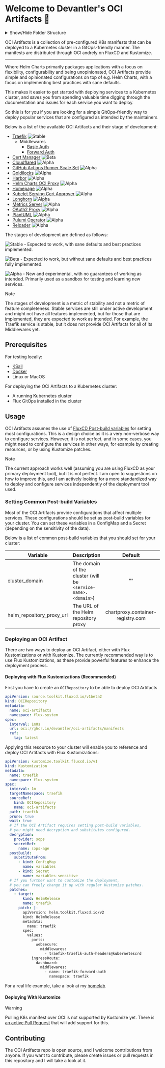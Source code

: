 # Welcome to Devantler's OCI Artifacts 🚀

<details>
  <summary>Show/Hide Folder Structure</summary>

<!-- readme-tree start -->

```
.
├── .github
│   └── workflows
├── .vscode
└── k8s
    ├── cert-manager
    │   └── cluster-issuers
    │       ├── cloudflare-letsencrypt
    │       └── selfsigned
    ├── cloudflared
    ├── clusters
    │   └── oci-artifacts
    │       ├── flux-system
    │       ├── releases
    │       │   ├── cert-manager
    │       │   ├── cloudflared
    │       │   ├── gha-runner-scale-set-controller
    │       │   ├── goldilocks
    │       │   ├── harbor
    │       │   ├── helm-charts-oci-proxy
    │       │   ├── homepage
    │       │   ├── metrics-server
    │       │   ├── oauth2-proxy
    │       │   ├── plantuml
    │       │   ├── pulumi-operator
    │       │   ├── reloader
    │       │   └── traefik
    │       └── variables
    ├── gha-runner-scale-set-controller
    ├── goldilocks
    ├── harbor
    ├── helm-charts-oci-proxy
    ├── homepage
    ├── kubelet-serving-cert-approver
    ├── longhorn
    ├── metrics-server
    ├── oauth2-proxy
    ├── plantuml
    ├── pulumi-operator
    │   └── programs
    │       └── harbor-program
    ├── reloader
    └── traefik
        └── middlewares
            └── forward-auth

44 directories
```

<!-- readme-tree end -->

</details>

OCI Artifacts is a collection of pre-configured K8s manifests that can be deployed to a Kubernetes cluster in a GitOps-friendly manner. The manifests are distributed through OCI andrely on FluxCD and Kustomize.

---
Where Helm Charts primarily packages applications with a focus on flexibility, configurability and being unopinionated, OCI Artifacts provide simple and opinionated configurations on top of e.g. Helm Charts, with a focus on implementing best practices with sane defaults.

This makes it easier to get started with deploying services to a Kubernetes cluster, and saves you from spending valuable time digging through the documentation and issues for each service you want to deploy.

So this is for you if you are looking for a simple GitOps-friendly way to deploy popular services that are configured as intended by the maintainers.

Below is a list of the available OCI Artifacts and their stage of development:

- [Traefik](k8s/stable/traefik/README.md) ![Stable](https://img.shields.io/badge/Stable-blue)
  - Middlewares
    - [Basic Auth](k8s/stable/traefik/middlewares/basic-auth/README.md)
    - [Forward Auth](k8s/stable/traefik/middlewares/forward-auth/README.md)
- [Cert Manager](k8s/beta/cert-manager/README.md) ![Beta](https://img.shields.io/badge/Beta-yellow)
- [Cloudflared](k8s/beta/cloudflared/README.md) ![Alpha](https://img.shields.io/badge/Alpha-orange)
- [GitHub Actions Runner Scale Set](k8s/gha-runner-scale-set/README.md) ![Alpha](https://img.shields.io/badge/Alpha-orange)
- [Goldilocks](k8s/beta/goldilocks/README.md) ![Alpha](https://img.shields.io/badge/Alpha-orange)
- [Harbor](k8s/beta/harbor/README.md) ![Alpha](https://img.shields.io/badge/Alpha-orange)
- [Helm Charts OCI Proxy](k8s/beta/helm-charts-oci-proxy/README.md) ![Alpha](https://img.shields.io/badge/Alpha-orange)
- [Homepage](k8s/beta/homepage/README.md) ![Alpha](https://img.shields.io/badge/Alpha-orange)
- [Kubelet Serving Cert Approver](k8s/beta/kubelet-serving-cert-approver/README.md) ![Alpha](https://img.shields.io/badge/Alpha-orange)
- [Longhorn](k8s/beta/longhorn/README.md) ![Alpha](https://img.shields.io/badge/Alpha-orange)
- [Metrics Server](k8s/beta/metrics-server/README.md) ![Alpha](https://img.shields.io/badge/Alpha-orange)
- [OAuth2 Proxy](k8s/beta/oauth2-proxy/README.md) ![Alpha](https://img.shields.io/badge/Alpha-orange)
- [PlantUML](k8s/beta/plantuml/README.md) ![Alpha](https://img.shields.io/badge/Alpha-orange)
- [Pulumi Operator](k8s/beta/pulumi-operator/README.md) ![Alpha](https://img.shields.io/badge/Alpha-orange)
- [Reloader](k8s/beta/reloader/README.md) ![Alpha](https://img.shields.io/badge/Alpha-orange)

The stages of development are defined as follows:

![Stable](https://img.shields.io/badge/Stable-blue) - Expected to work, with sane defaults and best practices implemented.

![Beta](https://img.shields.io/badge/Beta-yellow) - Expected to work, but without sane defaults and best practices fully implemented.

![Alpha](https://img.shields.io/badge/Alpha-orange) - New and experimental, with no guarantees of working as intended. Primarily used as a sandbox for testing and learning new services.

> [!NOTE]
> The stages of development is a metric of stability and not a metric of feature completeness. Stable services are still under active development and might not have all features implemented, but for those that are implemented, they are expected to work as intended. For example, the Traefik service is stable, but it does not provide OCI Artifacts for all of its Middlewares yet.

## Prerequisites

For testing locally:

- [KSail](https://github.com/devantler/ksail)
- [Docker](https://www.docker.com/)
- Linux or MacOS

For deploying the OCI Artifacts to a Kubernetes cluster:

- A running Kubernetes cluster
- Flux GitOps installed in the cluster

## Usage

OCI Artifacts assumes the use of [FluxCD Post-build variables](https://fluxcd.io/flux/components/kustomize/kustomizations/#post-build-variable-substitution) for setting most configurations. This is a design choice as it is a very non-verbose way to configure services. However, it is not perfect, and in some cases, you might need to configure the services in other ways, for example by creating resources, or by using Kustomize patches.

> [!NOTE]
> The current approach works well (assuming you are using FluxCD as your primary deployment tool), but it is not perfect. I am open to suggestions on how to improve this, and I am actively looking for a more standardized way to deploy and configure services independently of the deployment tool used.

### Setting Common Post-build Variables

Most of the OCI Artifacts provide configurations that affect multiple services. These configurations should be set as post-build variables for your cluster. You can set these variables in a ConfigMap and a Secret (depending on the sensitivity of the data).

Below is a list of common post-build variables that you should set for your cluster:

| Variable                  | Description                                                   |              Default              | Required |
| ------------------------- | ------------------------------------------------------------- | :-------------------------------: | :------: |
| cluster_domain            | The domain of the cluster (will be `<service-name>.<domain>`) |                ""                 |    ✓     |
| helm_repository_proxy_url | The URL of the Helm repository proxy                          | chartproxy.container-registry.com |    ✕     |

### Deploying an OCI Artifact

There are two ways to deploy an OCI Artifact, either with Flux Kustomizations or with Kustomize. The currently recommended way is to use Flux Kustomizations, as these provide powerful features to enhance the deployment process.

#### Deploying with Flux Kustomizations (Recommended)

First you have to create an `OCIRepository` to be able to deploy OCI Artifacts.

```yaml
apiVersion: source.toolkit.fluxcd.io/v1beta2
kind: OCIRepository
metadata:
  name: oci-artifacts
  namespace: flux-system
spec:
  interval: 1m0s
  url: oci://ghcr.io/devantler/oci-artifacts/manifests
  ref:
    tag: latest
```

Applying this resource to your cluster will enable you to reference and deploy OCI Artifacts with Flux Kustomizations:

```yaml
apiVersion: kustomize.toolkit.fluxcd.io/v1
kind: Kustomization
metadata:
  name: traefik
  namespace: flux-system
spec:
  interval: 1m
  targetNamespace: traefik
  sourceRef:
    kind: OCIRepository
    name: oci-artifacts
  path: traefik
  prune: true
  wait: true
  # If the OCI Artifact requires setting post-build variables,
  # you might need decryption and substitutes configured.
  decryption:
    provider: sops
    secretRef:
      name: sops-age
  postBuild:
    substituteFrom:
      - kind: ConfigMap
        name: variables
      - kind: Secret
        name: variables-sensitive
  # If you further want to customize the deployment,
  # you can freely change it up with regular Kustomize patches.
  patches:
    - target:
        kind: HelmRelease
        name: traefik
      patch: |-
        apiVersion: helm.toolkit.fluxcd.io/v2
        kind: HelmRelease
        metadata:
          name: traefik
        spec:
          values:
            ports:
              websecure:
                middlewares:
                  - traefik-traefik-auth-headers@kubernetescrd
            ingressRoute:
              dashboard:
                middlewares:
                  - name: traefik-forward-auth
                    namespace: traefik
```

For a real life example, take a look at my [homelab](https://github.com/devantler/homelab).

#### Deploying With Kustomize

> [!WARNING]
> Pulling K8s manifest over OCI is not supported by Kustomize yet. There is [an active Pull Request](https://github.com/kubernetes-sigs/kustomize/pull/5147) that will add support for this.

## Contributing

The OCI Artifacts repo is open source, and I welcome contributions from anyone. If you want to contribute, please create issues or pull requests in this repository and I will take a look at it.
